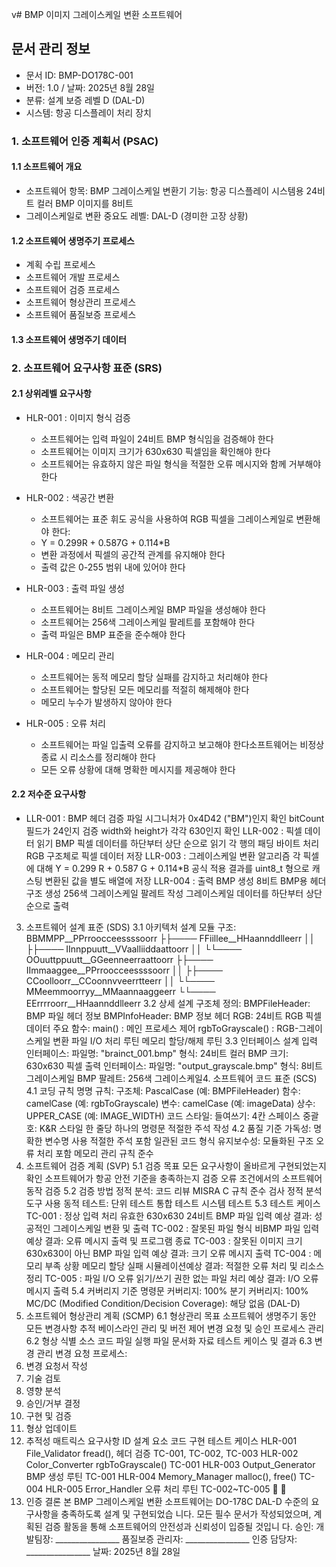 v# BMP 이미지 그레이스케일 변환 소프트웨어

## 문서 관리 정보
 - 문서 ID: BMP-DO178C-001
 - 버전: 1.0 / 날짜: 2025년 8월 28일
 - 분류: 설계 보증 레벨 D (DAL-D)
 - 시스템: 항공 디스플레이 처리 장치

### 1. 소프트웨어 인증 계획서 (PSAC)
#### 1.1 소프트웨어 개요
 - 소프트웨어 항목: BMP 그레이스케일 변환기 기능: 항공 디스플레이 시스템용 24비트 컬러 BMP 이미지를 8비트
 - 그레이스케일로 변환 중요도 레벨: DAL-D (경미한 고장 상황)

#### 1.2 소프트웨어 생명주기 프로세스
 - 계획 수립 프로세스
 - 소프트웨어 개발 프로세스
 - 소프트웨어 검증 프로세스
 - 소프트웨어 형상관리 프로세스
 - 소프트웨어 품질보증 프로세스

#### 1.3 소프트웨어 생명주기 데이터

### 2. 소프트웨어 요구사항 표준 (SRS)
#### 2.1 상위레벨 요구사항
 * HLR-001 : 이미지 형식 검증
   * 소프트웨어는 입력 파일이 24비트 BMP 형식임을 검증해야 한다
   * 소프트웨어는 이미지 크기가 630x630 픽셀임을 확인해야 한다
   * 소프트웨어는 유효하지 않은 파일 형식을 적절한 오류 메시지와 함께 거부해야 한다

 * HLR-002 : 색공간 변환
   * 소프트웨어는 표준 휘도 공식을 사용하여 RGB 픽셀을 그레이스케일로 변환해야 한다:
   * Y = 0.299R + 0.587G + 0.114*B
   * 변환 과정에서 픽셀의 공간적 관계를 유지해야 한다
   * 출력 값은 0-255 범위 내에 있어야 한다

 * HLR-003 : 출력 파일 생성
   * 소프트웨어는 8비트 그레이스케일 BMP 파일을 생성해야 한다
   * 소프트웨어는 256색 그레이스케일 팔레트를 포함해야 한다
   * 출력 파일은 BMP 표준을 준수해야 한다
 * HLR-004 : 메모리 관리
   * 소프트웨어는 동적 메모리 할당 실패를 감지하고 처리해야 한다
   * 소프트웨어는 할당된 모든 메모리를 적절히 해제해야 한다
   * 메모리 누수가 발생하지 않아야 한다
 * HLR-005 : 오류 처리
   * 소프트웨어는 파일 입출력 오류를 감지하고 보고해야 한다소프트웨어는 비정상 종료 시 리소스를 정리해야 한다
   * 모든 오류 상황에 대해 명확한 메시지를 제공해야 한다

#### 2.2 저수준 요구사항
 * LLR-001 : BMP 헤더 검증
파일 시그니처가 0x4D42 ("BM")인지 확인
bitCount 필드가 24인지 검증
width와 height가 각각 630인지 확인
LLR-002
: 픽셀 데이터 읽기
BMP 픽셀 데이터를 하단부터 상단 순으로 읽기
각 행의 패딩 바이트 처리
RGB 구조체로 픽셀 데이터 저장
LLR-003
: 그레이스케일 변환 알고리즘
각 픽셀에 대해 Y = 0.299
R + 0.587
G + 0.114*B 공식 적용
결과를 uint8_t 형으로 캐스팅
변환된 값을 별도 배열에 저장
LLR-004
: 출력 BMP 생성
8비트 BMP용 헤더 구조 생성
256색 그레이스케일 팔레트 작성
그레이스케일 데이터를 하단부터 상단 순으로 출력
3. 소프트웨어 설계 표준 (SDS)
3.1 아키텍처 설계
모듈 구조:
BBMMPP__PPrroocceessssoorr
├├──── FFiillee__HHaannddlleerr
││  ├├──── IInnppuutt__VVaalliiddaattoorr
││  └└──── OOuuttppuutt__GGeenneerraattoorr
├├──── IImmaaggee__PPrroocceessssoorr
││  ├├──── CCoolloorr__CCoonnvveerrtteerr
││  └└──── MMeemmoorryy__MMaannaaggeerr
└└──── EErrrroorr__HHaannddlleerr
3.2 상세 설계
구조체 정의:
BMPFileHeader: BMP 파일 헤더 정보
BMPInfoHeader: BMP 정보 헤더
RGB: 24비트 RGB 픽셀 데이터
주요 함수:
main()
: 메인 프로세스 제어
rgbToGrayscale()
: RGB-그레이스케일 변환
파일 I/O 처리 루틴
메모리 할당/해제 루틴
3.3 인터페이스 설계
입력 인터페이스:
파일명: "brainct_001.bmp"
형식: 24비트 컬러 BMP
크기: 630x630 픽셀
출력 인터페이스:
파일명: "output_grayscale.bmp"
형식: 8비트 그레이스케일 BMP
팔레트: 256색 그레이스케일4. 소프트웨어 코드 표준 (SCS)
4.1 코딩 규칙
명명 규칙:
구조체: PascalCase (예: BMPFileHeader)
함수: camelCase (예: rgbToGrayscale)
변수: camelCase (예: imageData)
상수: UPPER_CASE (예: IMAGE_WIDTH)
코드 스타일:
들여쓰기: 4칸 스페이스
중괄호: K&R 스타일
한 줄당 하나의 명령문
적절한 주석 작성
4.2 품질 기준
가독성:
명확한 변수명 사용
적절한 주석 포함
일관된 코드 형식
유지보수성:
모듈화된 구조
오류 처리 포함
메모리 관리 규칙 준수
5. 소프트웨어 검증 계획 (SVP)
5.1 검증 목표
모든 요구사항이 올바르게 구현되었는지 확인
소프트웨어가 항공 안전 기준을 충족하는지 검증
오류 조건에서의 소프트웨어 동작 검증
5.2 검증 방법
정적 분석:
코드 리뷰
MISRA C 규칙 준수 검사
정적 분석 도구 사용
동적 테스트:
단위 테스트
통합 테스트
시스템 테스트
5.3 테스트 케이스
TC-001
: 정상 입력 처리
유효한 630x630 24비트 BMP 파일 입력
예상 결과: 성공적인 그레이스케일 변환 및 출력
TC-002
: 잘못된 파일 형식
비BMP 파일 입력
예상 결과: 오류 메시지 출력 및 프로그램 종료
TC-003
: 잘못된 이미지 크기
630x630이 아닌 BMP 파일 입력
예상 결과: 크기 오류 메시지 출력
TC-004
: 메모리 부족 상황
메모리 할당 실패 시뮬레이션예상 결과: 적절한 오류 처리 및 리소스 정리
TC-005
: 파일 I/O 오류
읽기/쓰기 권한 없는 파일 처리
예상 결과: I/O 오류 메시지 출력
5.4 커버리지 기준
명령문 커버리지: 100%
분기 커버리지: 100%
MC/DC (Modified Condition/Decision Coverage): 해당 없음 (DAL-D)
6. 소프트웨어 형상관리 계획 (SCMP)
6.1 형상관리 목표
소프트웨어 생명주기 동안 모든 변경사항 추적
베이스라인 관리 및 버전 제어
변경 요청 및 승인 프로세스 관리
6.2 형상 식별
소스 코드 파일
실행 파일
문서화 자료
테스트 케이스 및 결과
6.3 변경 관리
변경 요청 프로세스:
1. 변경 요청서 작성
2. 기술 검토
3. 영향 분석
4. 승인/거부 결정
5. 구현 및 검증
6. 형상 업데이트
7. 추적성 매트릭스
요구사항 ID
설계 요소
코드 구현
테스트 케이스
HLR-001
File_Validator
fread(), 헤더 검증
TC-001, TC-002, TC-003
HLR-002
Color_Converter
rgbToGrayscale()
TC-001
HLR-003
Output_Generator
BMP 생성 루틴
TC-001
HLR-004
Memory_Manager
malloc(), free()
TC-004
HLR-005
Error_Handler
오류 처리 루틴
TC-002~TC-005


8. 인증 결론
본 BMP 그레이스케일 변환 소프트웨어는 DO-178C DAL-D 수준의 요구사항을 충족하도록 설계 및 구현되었습 니다. 모든 필수 문서가 작성되었으며, 계획된 검증 활동을 통해 소프트웨어의 안전성과 신뢰성이 입증될 것입니 다.
승인:
개발팀장: ________________
품질보증 관리자: ________________
인증 담당자: ________________
날짜:
2025년 8월 28일
